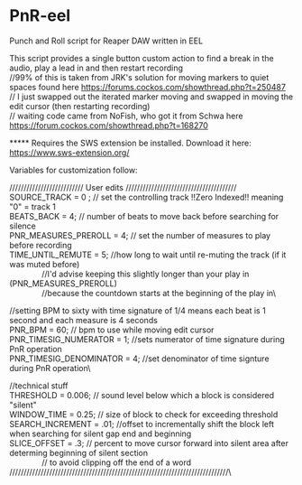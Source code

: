 # PnR-eel
Punch and Roll script for Reaper DAW written in EEL

This script provides a single button custom action to find a break in the audio, play a lead in and then restart recording\
//99% of this is taken from JRK's solution for moving markers to quiet spaces found here https://forums.cockos.com/showthread.php?t=250487 \
// I just swapped out the iterated marker moving and swapped in moving the edit cursor (then restarting recording)\
// waiting code came from NoFish, who got it from Schwa here https://forum.cockos.com/showthread.php?t=168270

***** Requires the  SWS extension be installed. Download it here: https://www.sws-extension.org/

Variables for customization follow:

////////////////////////// User edits ///////////////////////////////////////\
SOURCE_TRACK = 0 ; // set the controlling track !!Zero Indexed!! meaning "0" = track 1\
BEATS_BACK = 4; // number of beats to move back before searching for silence\
PNR_MEASURES_PREROLL = 4; // set the number of measures to play before recording\
TIME_UNTIL_REMUTE = 5; //how long to wait until re-muting the track (if it was muted before)\
 <code>&emsp;&emsp;&emsp;&emsp;&emsp;&emsp;&emsp;&emsp;</code>//I'd advise keeping this slightly longer than your play in (PNR_MEASURES_PREROLL)\
 <code>&emsp;&emsp;&emsp;&emsp;&emsp;&emsp;&emsp;&emsp;</code>//because the countdown starts at the beginning of the play in\

//setting BPM to sixty with time signature of 1/4 means each beat is 1 second and each measure is 4 seconds\
PNR_BPM = 60; // bpm to use while moving edit cursor\
PNR_TIMESIG_NUMERATOR = 1; //sets numerator of time signature during PnR operation\
PNR_TIMESIG_DENOMINATOR = 4; //set denominator of time signture during PnR operation\

//technical stuff\
THRESHOLD = 0.006;  // sound level below which a block is considered "silent"\
WINDOW_TIME = 0.25; // size of block to check for exceeding threshold\
SEARCH_INCREMENT = .01; //offset to incrementally shift the block left when searching for silent gap end and beginning\
SLICE_OFFSET = .3; // percent to move cursor forward into silent area after determing beginning of silent section\
 <code>&emsp;&emsp;&emsp;&emsp;&emsp;&emsp;&emsp;&emsp;</code>// to avoid clipping off the end of a word\
/////////////////////////////////////////////////////////////////////////////\
